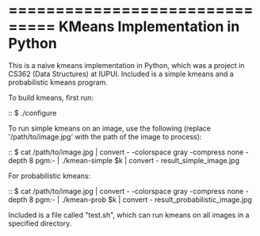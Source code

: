 ===============================
KMeans Implementation in Python
===============================

This is a naive kmeans implementation in Python, which was a project in CS362 (Data Structures) at IUPUI.
Included is a simple kmeans and a probabilistic kmeans program.

To build kmeans, first run:

::
    $ ./configure

To run simple kmeans on an image, use the following (replace '/path/to/image.jpg' with the path of the image to process):

::
    $ cat /path/to/image.jpg | convert - -colorspace gray -compress none -depth 8 pgm:- | ./kmean-simple $k | convert - result_simple_image.jpg


For probabilistic kmeans:

::
    $ cat /path/to/image.jpg | convert - -colorspace gray -compress none -depth 8 pgm:- | ./kmean-prob $k | convert - result_probabilistic_image.jpg


Included is a file called "test.sh", which can run kmeans on all images in a specified directory.
